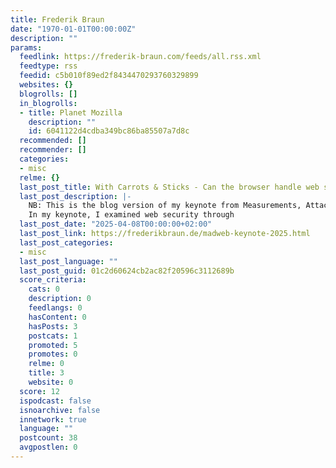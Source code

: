 ```yaml
---
title: Frederik Braun
date: "1970-01-01T00:00:00Z"
description: ""
params:
  feedlink: https://frederik-braun.com/feeds/all.rss.xml
  feedtype: rss
  feedid: c5b010f89ed2f8434470293760329899
  websites: {}
  blogrolls: []
  in_blogrolls:
  - title: Planet Mozilla
    description: ""
    id: 6041122d4cdba349bc86ba85507a7d8c
  recommended: []
  recommender: []
  categories:
  - misc
  relme: {}
  last_post_title: With Carrots & Sticks - Can the browser handle web security?
  last_post_description: |-
    NB: This is the blog version of my keynote from Measurements, Attacks, and Defenses for the Web (MADWeb) 2025, earlier this year. It was not recorded.
    In my keynote, I examined web security through
  last_post_date: "2025-04-08T00:00:00+02:00"
  last_post_link: https://frederikbraun.de/madweb-keynote-2025.html
  last_post_categories:
  - misc
  last_post_language: ""
  last_post_guid: 01c2d60624cb2ac82f20596c3112689b
  score_criteria:
    cats: 0
    description: 0
    feedlangs: 0
    hasContent: 0
    hasPosts: 3
    postcats: 1
    promoted: 5
    promotes: 0
    relme: 0
    title: 3
    website: 0
  score: 12
  ispodcast: false
  isnoarchive: false
  innetwork: true
  language: ""
  postcount: 38
  avgpostlen: 0
---
```

